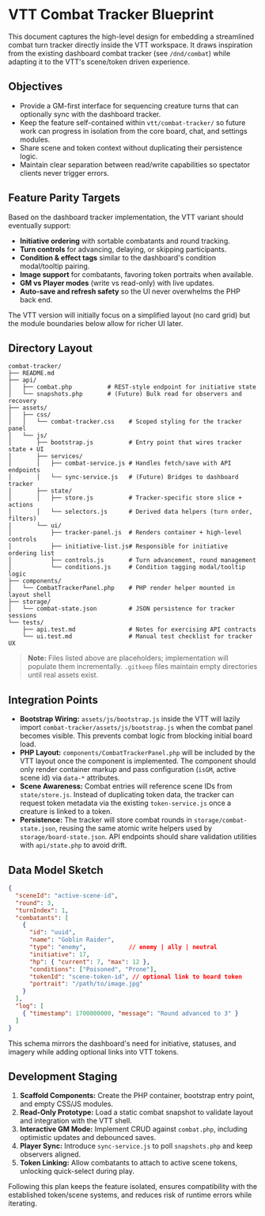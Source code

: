 # VTT Combat Tracker Blueprint

This document captures the high-level design for embedding a streamlined combat turn tracker directly inside the VTT workspace. It draws inspiration from the existing dashboard combat tracker (see `/dnd/combat`) while adapting it to the VTT's scene/token driven experience.

## Objectives
- Provide a GM-first interface for sequencing creature turns that can optionally sync with the dashboard tracker.
- Keep the feature self-contained within `vtt/combat-tracker/` so future work can progress in isolation from the core board, chat, and settings modules.
- Share scene and token context without duplicating their persistence logic.
- Maintain clear separation between read/write capabilities so spectator clients never trigger errors.

## Feature Parity Targets
Based on the dashboard tracker implementation, the VTT variant should eventually support:
- **Initiative ordering** with sortable combatants and round tracking.
- **Turn controls** for advancing, delaying, or skipping participants.
- **Condition & effect tags** similar to the dashboard's condition modal/tooltip pairing.
- **Image support** for combatants, favoring token portraits when available.
- **GM vs Player modes** (write vs read-only) with live updates.
- **Auto-save and refresh safety** so the UI never overwhelms the PHP back end.

The VTT version will initially focus on a simplified layout (no card grid) but the module boundaries below allow for richer UI later.

## Directory Layout
```
combat-tracker/
├── README.md
├── api/
│   ├── combat.php          # REST-style endpoint for initiative state
│   └── snapshots.php       # (Future) Bulk read for observers and recovery
├── assets/
│   ├── css/
│   │   └── combat-tracker.css    # Scoped styling for the tracker panel
│   └── js/
│       ├── bootstrap.js          # Entry point that wires tracker state + UI
│       ├── services/
│       │   ├── combat-service.js # Handles fetch/save with API endpoints
│       │   └── sync-service.js   # (Future) Bridges to dashboard tracker
│       ├── state/
│       │   ├── store.js          # Tracker-specific store slice + actions
│       │   └── selectors.js      # Derived data helpers (turn order, filters)
│       └── ui/
│           ├── tracker-panel.js  # Renders container + high-level controls
│           ├── initiative-list.js# Responsible for initiative ordering list
│           ├── controls.js       # Turn advancement, round management
│           └── conditions.js     # Condition tagging modal/tooltip logic
├── components/
│   └── CombatTrackerPanel.php    # PHP render helper mounted in layout shell
├── storage/
│   └── combat-state.json         # JSON persistence for tracker sessions
└── tests/
    ├── api.test.md               # Notes for exercising API contracts
    └── ui.test.md                # Manual test checklist for tracker UX
```

> **Note:** Files listed above are placeholders; implementation will populate them incrementally. `.gitkeep` files maintain empty directories until real assets exist.

## Integration Points
- **Bootstrap Wiring:** `assets/js/bootstrap.js` inside the VTT will lazily import `combat-tracker/assets/js/bootstrap.js` when the combat panel becomes visible. This prevents combat logic from blocking initial board load.
- **PHP Layout:** `components/CombatTrackerPanel.php` will be included by the VTT layout once the component is implemented. The component should only render container markup and pass configuration (`isGM`, active scene id) via `data-*` attributes.
- **Scene Awareness:** Combat entries will reference scene IDs from `state/store.js`. Instead of duplicating token data, the tracker can request token metadata via the existing `token-service.js` once a creature is linked to a token.
- **Persistence:** The tracker will store combat rounds in `storage/combat-state.json`, reusing the same atomic write helpers used by `storage/board-state.json`. API endpoints should share validation utilities with `api/state.php` to avoid drift.

## Data Model Sketch
```json
{
  "sceneId": "active-scene-id",
  "round": 3,
  "turnIndex": 1,
  "combatants": [
    {
      "id": "uuid",
      "name": "Goblin Raider",
      "type": "enemy",            // enemy | ally | neutral
      "initiative": 17,
      "hp": { "current": 7, "max": 12 },
      "conditions": ["Poisoned", "Prone"],
      "tokenId": "scene-token-id", // optional link to board token
      "portrait": "/path/to/image.jpg"
    }
  ],
  "log": [
    { "timestamp": 1700000000, "message": "Round advanced to 3" }
  ]
}
```

This schema mirrors the dashboard's need for initiative, statuses, and imagery while adding optional links into VTT tokens.

## Development Staging
1. **Scaffold Components:** Create the PHP container, bootstrap entry point, and empty CSS/JS modules.
2. **Read-Only Prototype:** Load a static combat snapshot to validate layout and integration with the VTT shell.
3. **Interactive GM Mode:** Implement CRUD against `combat.php`, including optimistic updates and debounced saves.
4. **Player Sync:** Introduce `sync-service.js` to poll `snapshots.php` and keep observers aligned.
5. **Token Linking:** Allow combatants to attach to active scene tokens, unlocking quick-select during play.

Following this plan keeps the feature isolated, ensures compatibility with the established token/scene systems, and reduces risk of runtime errors while iterating.
